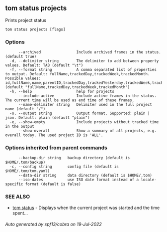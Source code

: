 ## tom status projects

Prints project status

```
tom status projects [flags]
```

### Options

```
      --archived                Include archived frames in the status. (default true)
  -d, --delimiter string        The delimiter to add between property values. Default: TAB (default "\t")
  -f, --format string           A comma separated list of properties to output. Default: fullName,trackedDay,trackedWeek,trackedMonth. Possible values: id,fullName,name,parentID,trackedDay,trackedYesterday,trackedWeek,trackedMonth,trackedYear,trackedAll,totalTrackedDay,totalTrackedYesterday,totalTrackedWeek,totalTrackedMonth,totalTrackedYear,totalTrackedAll (default "fullName,trackedDay,trackedWeek,trackedMonth")
  -h, --help                    help for projects
      --include-active          Include active frames in the status. The current time will be used as end time of these frames.
      --name-delimiter string   Delimiter used in the full project name (default "/")
  -o, --output string           Output format. Supported: plain | json. Default: plain (default "plain")
  -e, --show-empty              Include projects without tracked time in the output
      --show-overall            Show a summary of all projects, e.g. overall today. The used project ID is 'ALL'.
```

### Options inherited from parent commands

```
      --backup-dir string   backup directory (default is $HOME/.tom/backup)
  -c, --config string       config file (default is $HOME/.tom/tom.yaml)
      --data-dir string     data directory (default is $HOME/.tom)
      --iso-dates           use ISO date format instead of a locale-specific format (default is false)
```

### SEE ALSO

* [tom status](tom_status.md)	 - Displays when the current project was started and the time spent...

###### Auto generated by spf13/cobra on 19-Jul-2022
